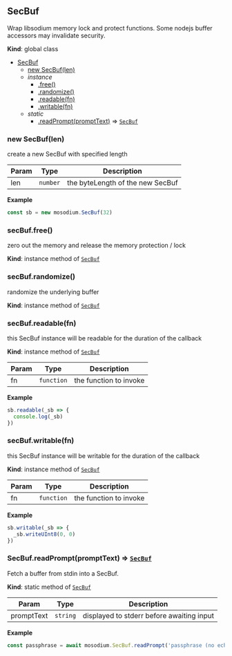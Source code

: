 <a name="SecBuf"></a>

## SecBuf
Wrap libsodium memory lock and protect functions.
Some nodejs buffer accessors may invalidate security.

**Kind**: global class  

* [SecBuf](#SecBuf)
    * [new SecBuf(len)](#new_SecBuf_new)
    * _instance_
        * [.free()](#SecBuf+free)
        * [.randomize()](#SecBuf+randomize)
        * [.readable(fn)](#SecBuf+readable)
        * [.writable(fn)](#SecBuf+writable)
    * _static_
        * [.readPrompt(promptText)](#SecBuf.readPrompt) ⇒ [<code>SecBuf</code>](#SecBuf)

<a name="new_SecBuf_new"></a>

### new SecBuf(len)
create a new SecBuf with specified length


| Param | Type | Description |
| --- | --- | --- |
| len | <code>number</code> | the byteLength of the new SecBuf |

**Example**  
```js
const sb = new mosodium.SecBuf(32)
```
<a name="SecBuf+free"></a>

### secBuf.free()
zero out the memory and release the memory protection / lock

**Kind**: instance method of [<code>SecBuf</code>](#SecBuf)  
<a name="SecBuf+randomize"></a>

### secBuf.randomize()
randomize the underlying buffer

**Kind**: instance method of [<code>SecBuf</code>](#SecBuf)  
<a name="SecBuf+readable"></a>

### secBuf.readable(fn)
this SecBuf instance will be readable for the duration of the callback

**Kind**: instance method of [<code>SecBuf</code>](#SecBuf)  

| Param | Type | Description |
| --- | --- | --- |
| fn | <code>function</code> | the function to invoke |

**Example**  
```js
sb.readable(_sb => {
  console.log(_sb)
})
```
<a name="SecBuf+writable"></a>

### secBuf.writable(fn)
this SecBuf instance will be writable for the duration of the callback

**Kind**: instance method of [<code>SecBuf</code>](#SecBuf)  

| Param | Type | Description |
| --- | --- | --- |
| fn | <code>function</code> | the function to invoke |

**Example**  
```js
sb.writable(_sb => {
  _sb.writeUInt8(0, 0)
})
```
<a name="SecBuf.readPrompt"></a>

### SecBuf.readPrompt(promptText) ⇒ [<code>SecBuf</code>](#SecBuf)
Fetch a buffer from stdin into a SecBuf.

**Kind**: static method of [<code>SecBuf</code>](#SecBuf)  

| Param | Type | Description |
| --- | --- | --- |
| promptText | <code>string</code> | displayed to stderr before awaiting input |

**Example**  
```js
const passphrase = await mosodium.SecBuf.readPrompt('passphrase (no echo): ')
```
